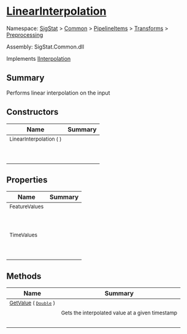 # [LinearInterpolation](./LinearInterpolation.md)

Namespace: [SigStat]() > [Common](./../../../README.md) > [PipelineItems]() > [Transforms]() > [Preprocessing](./README.md)

Assembly: SigStat.Common.dll

Implements [IInterpolation](./IInterpolation.md)

## Summary
Performs linear interpolation on the input

## Constructors

| Name | Summary | 
| --- | --- | 
| <sub>LinearInterpolation (  )</sub><p>&nbsp;</p>| <sub></sub>| <br>


## Properties

| Name | Summary | 
| --- | --- | 
| <sub>FeatureValues</sub><p>&nbsp;</p>| <sub></sub>| <br>
| <sub>TimeValues</sub><p>&nbsp;</p>| <sub></sub>| <br>


## Methods

| Name | Summary | 
| --- | --- | 
| <sub>[GetValue](./Methods/LinearInterpolation-100663767.md) ( [`Double`](https://docs.microsoft.com/en-us/dotnet/api/System.Double) )</sub><p>&nbsp;</p>| <sub>Gets the interpolated value at a given timestamp</sub>| <br>


